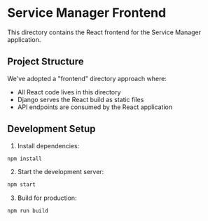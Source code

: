 # Service Manager Frontend

This directory contains the React frontend for the Service Manager application.

## Project Structure

We've adopted a "frontend" directory approach where:

- All React code lives in this directory
- Django serves the React build as static files
- API endpoints are consumed by the React application

## Development Setup

1. Install dependencies:
```bash
npm install
```

2. Start the development server:
```bash
npm start
```

3. Build for production:
```bash
npm run build
```